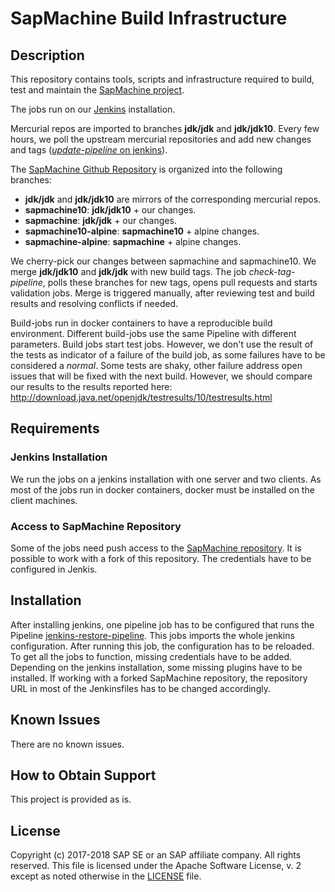 # SapMachine Build Infrastructure

## Description

This repository contains tools, scripts and infrastructure required to build, test and maintain the [SapMachine project](https://github.com/SAP/SapMachine).

The jobs run on our [Jenkins](https://ci.sapmachine.io/) installation.

Mercurial repos are imported to branches **jdk/jdk** and **jdk/jdk10**.
Every few hours, we poll the upstream mercurial repositories and add new changes and tags ([*update-pipeline* on jenkins]( https://ci.sapmachine.io/view/repository-update/job/update-pipeline/)).

The [SapMachine Github Repository](https://github.com/SAP/SapMachine) is organized into the following branches:

*  **jdk/jdk** and **jdk/jdk10** are mirrors of the corresponding mercurial repos.
* **sapmachine10**: **jdk/jdk10** + our changes.
* **sapmachine**: **jdk/jdk** + our changes.
* **sapmachine10-alpine**: **sapmachine10** + alpine changes.
* **sapmachine-alpine**: **sapmachine** + alpine changes.

We cherry-pick our changes between sapmachine and sapmachine10.
We merge **jdk/jdk10** and **jdk/jdk** with new build tags.
The job *check-tag-pipeline*, polls these branches for new tags, opens pull requests and starts validation jobs.
Merge is triggered manually, after reviewing test and build results and resolving conflicts if needed.

Build-jobs run in docker containers to have a reproducible build environment.
Different build-jobs use the same Pipeline with different parameters.
Build jobs start test jobs. However, we don't use the result of the tests as indicator of a failure of the build job, as some failures have to be considered a *normal*. Some tests are shaky, other failure address open issues that will be fixed with the next build. However, we should compare our results to the results reported here: http://download.java.net/openjdk/testresults/10/testresults.html

## Requirements

### Jenkins Installation
We run the jobs on a jenkins installation with one server and two clients.
As most of the jobs run in docker containers, docker must be installed on the client machines.

### Access to SapMachine Repository
Some of the jobs need push access to the [SapMachine repository](https://github.com/SAP/SapMachine). It is possible to work with a fork of this repository. The credentials have to be configured in Jenkis.

## Installation
After installing jenkins, one pipeline job has to be configured that runs the Pipeline [jenkins-restore-pipeline](jenkins-restore-pipeline/Jenkinsfile). This jobs imports the whole jenkins configuration. After running this job, the configuration has to be reloaded.
To get all the jobs to function, missing credentials have to be added. Depending on the jenkins installation, some missing plugins have to be installed.
If working with a forked SapMachine repository, the repository URL in most of the Jenkinsfiles has to be changed accordingly.

## Known Issues

There are no known issues.

## How to Obtain Support

This project is provided as is.

## License

Copyright (c) 2017-2018 SAP SE or an SAP affiliate company. All rights reserved.
This file is licensed under the Apache Software License, v. 2 except as noted otherwise in the [LICENSE](LICENSE) file.
